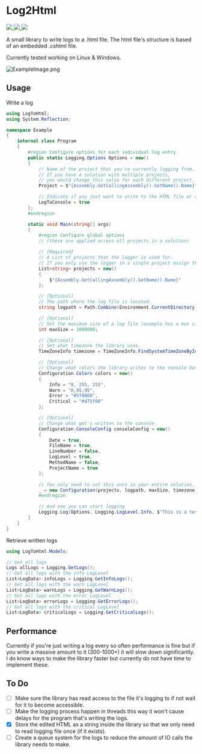 # Log2Html

<a href="https://github.com/DatReki/LogToHtml/actions/workflows/dotnet.yml">
    <img src="https://github.com/DatReki/LogToHtml/actions/workflows/dotnet.yml/badge.svg" />
</a>
<a href="https://www.nuget.org/packages/LogToHtml/">
    <img src="https://img.shields.io/nuget/v/LogToHtml?style=flat-square" />
</a>
<a href="https://www.paypal.com/donate?hosted_button_id=WRETYRRSJ4T2L">
    <img src="https://img.shields.io/badge/Donate-PayPal-green.svg?style=flat-square">
</a>

A small library to write logs to a .html file.
The html file's structure is based of an embedded .cshtml file.

Currently tested working on Linux & Windows.

<img src="https://cdn.discordapp.com/attachments/406006274661154818/892449912980131920/unknown.png" alt="ExampleImage.png">

## Usage
Write a log
```cs
using LogToHtml;
using System.Reflection;

namespace Example
{
	internal class Program
	{
		#region Configure options for each individual log entry
		public static Logging.Options Options = new()
		{
			// Name of the project that you're currently logging from.
			// If you have a solution with multiple projects,
			// you would change this value for each different project.
			Project = $"{Assembly.GetCallingAssembly().GetName().Name}",

			// Indicate if you just want to write to the HTML file or also output results on the console.
			LogToConsole = true
		};
		#endregion

		static void Main(string[] args)
		{
			#region Configure global options
            // (these are applied across all projects in a solution)

			// [Required]
			// A List of projects that the logger is used for.
			// If you only use the logger in a single project assign the same value here as you did in 'Options.Project'
			List<string> projects = new()
			{
				$"{Assembly.GetCallingAssembly().GetName().Name}"
			};

			// [Optional]
			// The path where the log file is located.
			string logpath = Path.Combine(Environment.CurrentDirectory, "logs", "log.html");

			// [Optional]
			// Set the maximum size of a log file (example has a max size of 1 MB).
			int maxSize = 1000000;

			// [Optional]
			// Set what timezone the library uses.
			TimeZoneInfo timezone = TimeZoneInfo.FindSystemTimeZoneById("Central America Standard Time");

			// [Optional]
			// Change what colors the library writes to the console based on LogLevel.
			Configuration.Colors colors = new()
			{
				Info = "0, 255, 255",
				Warn = "0,95,95",
				Error = "#5f0000",
				Critical = "#d75f00"
			};

			// [Optional]
			// Change what get's written to the console.
			Configuration.ConsoleConfig consoleConfig = new()
			{
				Date = true,
				FileName = true,
				LineNumber = false,
				LogLevel = true,
				MethodName = false,
				ProjectName = true
			};

			// You only need to set this once in your entire solution.
			_ = new Configuration(projects, logpath, maxSize, timezone, colors, consoleConfig);
			#endregion

			// And now you can start logging
			Logging.Log(Options, Logging.LogLevel.Info, $"This is a test message");
		}
	}
}
```

Retrieve written logs
```cs
using LogToHtml.Models;

// Get all logs
Logs allLogs = Logging.GetLogs();
// Get all logs with the info LogLevel
List<LogData> infoLogs = Logging.GetInfoLogs();
// Get all logs with the warn LogLevel
List<LogData> warnLogs = Logging.GetWarnLogs();
// Get all logs with the error LogLevel
List<LogData> errorLogs = Logging.GetErrorLogs();
// Get all logs with the critical LogLevel
List<LogData> criticalLogs = Logging.GetCriticalLogs();
```

## Performance
Currently if you're just writing a log every so often performance is fine but if you write a massive amount to it (300-1000+) it will slow down significantly. I do know ways to make the library faster but currently do not have time to implement these.

## To Do
- [ ] Make sure the library has read access to the file it's logging to if not wait for it to become accessible. 
- [ ] Make the logging process happen in threads this way it won't cause delays for the program that's writing the logs.
- [x] Store the edited HTML as a string inside the library so that we only need to read logging file once (if it exists).
- [ ] Create a queue system for the logs to reduce the amount of IO calls the library needs to make.
